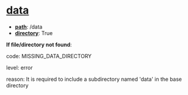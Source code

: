 # [data](./psychDS-docs/objects/files/data.md "The directory in which to store all datafiles from the dataset.")

- [**path**](./psychDS-docs/meta/defs/path.md "Full path of the current file"): /data
- [**directory**](./psychDS-docs/meta/defs/directory.md "Indicator for whether a given object is expected to be a directory or a file."): True

**If file/directory not found**:

code: MISSING_DATA_DIRECTORY

level: error

reason: It is required to include a subdirectory named 'data' in the base directory